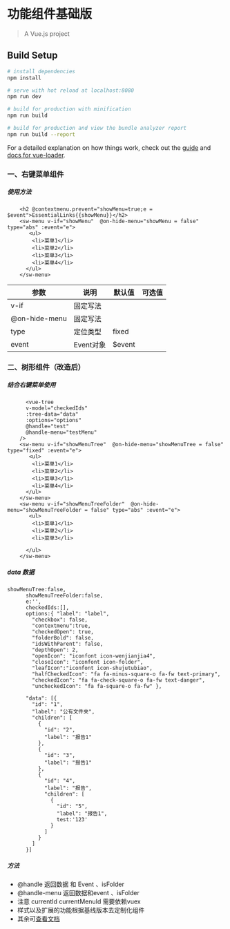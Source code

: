 # 功能组件基础版

> A Vue.js project

## Build Setup

``` bash
# install dependencies
npm install

# serve with hot reload at localhost:8080
npm run dev

# build for production with minification
npm run build

# build for production and view the bundle analyzer report
npm run build --report
```

For a detailed explanation on how things work, check out the [guide](http://vuejs-templates.github.io/webpack/) and [docs for vue-loader](http://vuejs.github.io/vue-loader).


### 一、右键菜单组件
##### 使用方法
```
    <h2 @contextmenu.prevent="showMenu=true;e = $event">EssentialLinks{{showMenu}}</h2>
    <sw-menu v-if="showMenu"  @on-hide-menu="showMenu = false" type="abs" :event="e">
       <ul>
        <li>菜单1</li>
        <li>菜单2</li>
        <li>菜单3</li>
        <li>菜单4</li>
      </ul>
    </sw-menu>
```
| 参数 | 说明 | 默认值| 可选值 |
| ---- | ---- |---- | ---- |
| v-if | 固定写法|
| @on-hide-menu| 固定写法 |
| type | 定位类型| fixed | 
| event | Event对象 | $event |


### 二、树形组件（改造后）
##### 结合右键菜单使用
```
      <vue-tree
      v-model="checkedIds"
      :tree-data="data"
      :options="options"
      @handle="test"
      @handle-menu="testMenu"
    />
    <sw-menu v-if="showMenuTree"  @on-hide-menu="showMenuTree = false" type="fixed" :event="e">
       <ul>
        <li>菜单1</li>
        <li>菜单2</li>
        <li>菜单3</li>
        <li>菜单4</li>
      </ul>
    </sw-menu>
    <sw-menu v-if="showMenuTreeFolder"  @on-hide-menu="showMenuTreeFolder = false" type="abs" :event="e">
       <ul>
        <li>菜单1</li>
        <li>菜单2</li>
        <li>菜单3</li>
        
      </ul>
    </sw-menu>
```
##### data 数据
```
showMenuTree:false,
      showMenuTreeFolder:false,
      e:'',
      checkedIds:[],
      options:{ "label": "label",
        "checkbox": false, 
        "contextmenu":true,
        "checkedOpen": true,
        "folderBold": false, 
        "idsWithParent": false,
        "depthOpen": 2,
        "openIcon": "iconfont icon-wenjianjia4",
        "closeIcon": "iconfont icon-folder", 
        "leafIcon":"iconfont icon-shujutubiao",
        "halfCheckedIcon": "fa fa-minus-square-o fa-fw text-primary", 
        "checkedIcon": "fa fa-check-square-o fa-fw text-danger", 
        "uncheckedIcon": "fa fa-square-o fa-fw" },

      "data": [{
        "id": "1",
        "label": "公有文件夹",
        "children": [
          {
            "id": "2",
            "label": "报告1"
          },
          {
            "id": "3",
            "label": "报告1"
          },
          {
            "id": "4",
            "label": "报告",
            "children": [
              {
                "id": "5",
                "label": "报告1",
                test:'123'
              }
            ]
          }
        ]
      }]
```

##### 方法
- @handle  返回数据 和 Event 、isFolder
- @handle-menu 返回数据和event 、isFolder
- 注意 currentId currentMenuId 需要依赖vuex
- 样式以及扩展的功能根据基线版本去定制化组件
- 其余可[查看文档](https://github.com/jiaxincui/vue-tree)


